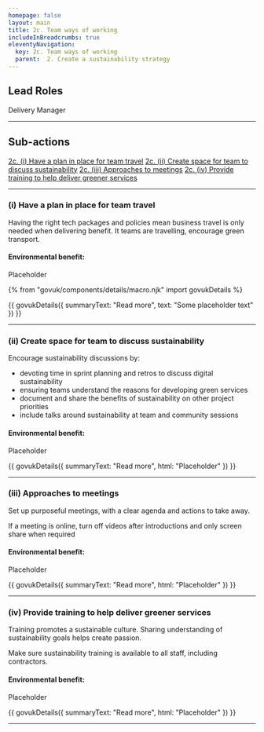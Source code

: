 ```yaml
---
homepage: false
layout: main
title: 2c. Team ways of working
includeInBreadcrumbs: true
eleventyNavigation:
  key: 2c. Team ways of working
  parent:  2. Create a sustainability strategy
---
```





## Lead Roles

Delivery Manager

* * *

## Sub-actions

[2c. (i) Have a plan in place for team travel](#(i)-have-a-plan-in-place-for-team-travel)
[2c. (ii) Create space for team to discuss sustainability](#(ii)-create-space-for-team-to-discuss-sustainability)
[2c. (iii) Approaches to meetings](#(iii)-approaches-to-meetings)
[2c. (iv) Provide training to help deliver greener services](#(iv)-provide-training-to-help-deliver-greener-services)

* * *

###  (i) Have a plan in place for team travel

Having the right tech packages and policies mean business travel is only needed when delivering benefit. It teams are travelling, encourage green transport.

#### Environmental benefit: 
Placeholder

{% from "govuk/components/details/macro.njk" import govukDetails %}

{{ govukDetails({
  summaryText: "Read more",
  text: "Some placeholder text"
}) }}
* * *

###  (ii) Create space for team to discuss sustainability

Encourage sustainability discussions by:

* devoting time in sprint planning and retros to discuss digital sustainability
* ensuring teams understand the reasons for developing green services
* document and share the benefits of sustainability on other project priorities
* include talks around sustainability at team and community sessions

#### Environmental benefit: 
Placeholder

{{ govukDetails({
  summaryText: "Read more",
  html: "Placeholder"
}) }}
* * *

###  (iii) Approaches to meetings

Set up purposeful meetings, with a clear agenda and actions to take away.

If a meeting is online, turn off videos after introductions and only screen share when required

#### Environmental benefit: 
Placeholder

{{ govukDetails({
  summaryText: "Read more",
  html: "Placeholder"
}) }}
* * *

###  (iv) Provide training to help deliver greener services

Training promotes a sustainable culture. Sharing understanding of sustainability goals helps create passion.

Make sure sustainability training is available to all staff, including contractors.

#### Environmental benefit: 
Placeholder

{{ govukDetails({
  summaryText: "Read more",
  html: "Placeholder"
}) }}
* * *